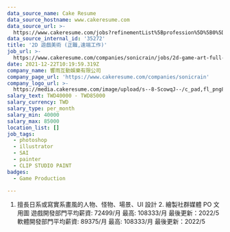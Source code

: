 ```yaml
---
data_source_name: Cake Resume
data_source_hostname: www.cakeresume.com
data_source_url: >-
  https://www.cakeresume.com/jobs?refinementList%5Bprofession%5D%5B0%5D=game-production&range%5Bsalary_range%5D%5Bmin%5D=1000000
data_source_internal_id: '35272'
title: '2D 遊戲美術 (正職,遠端工作)'
job_url: >-
  https://www.cakeresume.com/companies/sonicrain/jobs/2d-game-art-full-time-job-remote-work
date: 2021-12-22T10:19:59.319Z
company_name: 響雨互動娛樂有限公司
company_page_url: 'https://www.cakeresume.com/companies/sonicrain'
company_logo_url: >-
  https://media.cakeresume.com/image/upload/s--8-ScowqJ--/c_pad,fl_png8,h_200,w_200/v1624790472/qmuxrvk18u7obblsyvvt.png
salary_text: TWD40000 - TWD85000
salary_currency: TWD
salary_type: per_month
salary_min: 40000
salary_max: 85000
location_list: []
job_tags:
  - photoshop
  - illustrator
  - SAI
  - painter
  - CLIP STUDIO PAINT
badges:
  - Game Production

---
```


1. 擅長日系或寫實系畫風的人物、怪物、場景、UI 設計 2. 繪製社群媒體 PO 文用圖 遊戲開發部門平均薪資: 72499/月 最高: 108333/月 最後更新：2022/5 軟體開發部門平均薪資: 89375/月 最高: 108333/月 最後更新：2022/5